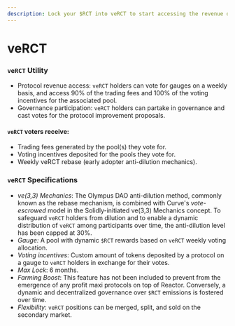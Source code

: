 ```yaml
---
description: Lock your $RCT into veRCT to start accessing the revenue of Reactor Finance
---
```


# veRCT

### `veRCT` **Utility** <a href="#vethe-utility" id="vethe-utility"></a>

* Protocol revenue access: `veRCT` holders can vote for gauges on a weekly basis, and access 90% of the trading fees and 100% of the voting incentives for the associated pool.
* Governance participation: `veRCT` holders can partake in governance and cast votes for the protocol improvement proposals.

#### `veRCT` voters receive:

* Trading fees generated by the pool(s) they vote for.
* Voting incentives deposited for the pools they vote for.
* Weekly veRCT rebase (early adopter anti-dilution mechanics).

### `veRCT` **Specifications** <a href="#vethe-specifications" id="vethe-specifications"></a>

* _ve(3,3) Mechanics_: The Olympus DAO anti-dilution method, commonly known as the rebase mechanism, is combined with Curve's _vote-escrowed_ model in the Solidly-initiated ve(3,3) Mechanics concept. To safeguard `veRCT` holders from dilution and to enable a dynamic distribution of `veRCT` among participants over time, the anti-dilution level has been capped at 30%.
* _Gauge:_ A pool with dynamic `$RCT` rewards based on `veRCT` weekly voting allocation.
* _Voting incentives_: Custom amount of tokens deposited by a protocol on a gauge to `veRCT` holders in exchange for their votes.
* _Max Lock_: 6 months.
* _Farming Boost_: This feature has not been included to prevent from the emergence of any profit maxi protocols on top of Reactor. Conversely, a dynamic and decentralized governance over `$RCT` emissions is fostered over time.
* _Flexibility_: `veRCT` positions can be merged, split, and sold on the secondary market.
